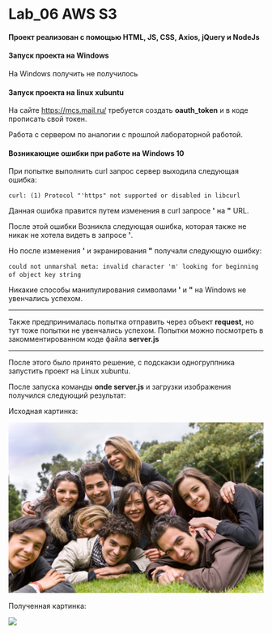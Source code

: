 # Lab_06 AWS S3

#### Проект реализован с помощью HTML, JS, CSS, Axios, jQuery и NodeJs

#### Запуск проекта на Windows

На Windows получить не получилось

#### Запуск проекта на linux xubuntu

На сайте https://mcs.mail.ru/ требуется создать **oauth_token** и в коде прописать свой токен.

Работа с сервером по аналогии с прошлой лабораторной работой.

#### Возникающие ошибки при работе на Windows 10

При попытке выполнить curl запрос сервер выходила следующая ошибка: 
    
    curl: (1) Protocol "'https" not supported or disabled in libcurl

Данная ошибка правится путем изменения в curl запросе **'** на **"** URL.

После этой ошибки Возникла следующая ошибка, которая также не никак не хотела видеть в запросе **'**.

Но после изменения **'** и экранирования **"** получали следующую ошибку:

    could not unmarshal meta: invalid character 'm' looking for beginning of object key string

Никакие способы манипулирования символами **'** и **"** на Windows не увенчались успехом.

---

Также предпринималась попытка отправить через объект **request**, но тут тоже попытки не увенчались успехом. Попытки можно посмотреть в закомментированном коде файла **server.js**

---

После этого было принято решение, с подскакзи одногруппника запустить проект на Linux xubuntu.

После запуска команды **onde server.js** и загрузки изображения получился следующий результат:

Исходная картинка:

![](./group-of-young-peopl.jpeg)

Полученная картинка:

![](/img/result.jpg)